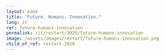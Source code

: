 ```yaml
---
layout: page
title: "Future. Humans. Innovation."
lang: it
ref: future-humans-innovation
permalink: /it/restart/2020/future-humans-innovation
image: /assets/images/restart/future-humans-innovation.png
child_of_ref: restart-2020
---
```

